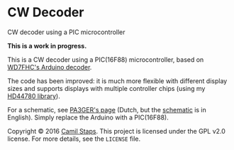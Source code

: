 # CW Decoder
CW decoder using a PIC microcontroller

**This is a work in progress.**

This is a CW decoder using a PIC(16F88) microcontroller, based on [WD7FHC's
Arduino decoder](http://www.mypetarduino.com/ReadCode/readCode.01.html).

The code has been improved: it is much more flexible with different display
sizes and supports displays with multiple controller chips (using my [HD44780
library](https://github.com/camilstaps/hd44780_pic)).

For a schematic, see [PA3GER's page](http://www.pa3ger.nl/zelfbouw/cw-decoder/)
(Dutch, but the
[schematic](http://www.pa3ger.nl/wp-content/uploads/2015/12/CW-decoder.pdf) is
in English). Simply replace the Arduino with a PIC(16F88).

Copyright &copy; 2016 [Camil Staps](mailto:info@camilstaps.nl). This project is
licensed under the GPL v2.0 license. For more details, see the `LICENSE` file.
